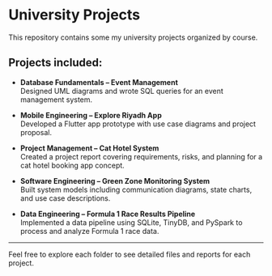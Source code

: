 # University Projects

This repository contains some my university projects organized by course. 

## Projects included:

- **Database Fundamentals – Event Management**  
  Designed UML diagrams and wrote SQL queries for an event management system.

- **Mobile Engineering – Explore Riyadh App**  
  Developed a Flutter app prototype with use case diagrams and project proposal.

- **Project Management – Cat Hotel System**  
  Created a project report covering requirements, risks, and planning for a cat hotel booking app concept.

- **Software Engineering – Green Zone Monitoring System**  
  Built system models including communication diagrams, state charts, and use case descriptions.

- **Data Engineering – Formula 1 Race Results Pipeline**  
  Implemented a data pipeline using SQLite, TinyDB, and PySpark to process and analyze Formula 1 race data.

---

Feel free to explore each folder to see detailed files and reports for each project.
